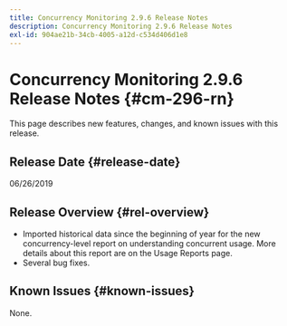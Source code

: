 ```yaml
---
title: Concurrency Monitoring 2.9.6 Release Notes
description: Concurrency Monitoring 2.9.6 Release Notes
exl-id: 904ae21b-34cb-4005-a12d-c534d406d1e8
---
```

# Concurrency Monitoring 2.9.6 Release Notes {#cm-296-rn}

This page describes new features, changes, and known issues with this release.

## Release Date {#release-date}

06/26/2019

 
## Release Overview {#rel-overview}

* Imported historical data since the beginning of year for the new concurrency-level report on understanding concurrent usage. More details about this report are on the Usage Reports page.
* Several bug fixes.
 

## Known Issues {#known-issues}

None.
